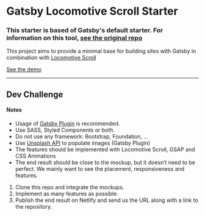 # Gatsby Locomotive Scroll Starter

### This starter is based of Gatsby's default starter. For information on this tool, [see the original repo](https://github.com/gatsbyjs/gatsby-starter-default)

This project aims to provide a minimal base for building sites with Gatsby in combination with [Locomotive Scroll](https://github.com/locomotivemtl/locomotive-scroll)

[See the demo](https://gatsby-locomotive-scroll-starter.netlify.app/)

---

## Dev Challenge

#### Notes
- Usage of [Gatsby Plugin](https://www.gatsbyjs.org/plugins/) is recommended.
- Use SASS, Styled Components or both.
- Do not use any framework: Bootstrap, Foundation, ...
- Use [Unsplash API](https://www.gatsbyjs.org/packages/gatsby-source-unsplash/) to populate images (Gatsby Plugin)
- The features should be implemented with Locomotive Scroll, GSAP and CSS Animations
- The end result should be close to the mockup, but it doesn’t need to be perfect. We mainly want to see the placement, responsiveness and features.

1. Clone this repo and integrate the mockups.
2. Implement as many features as possible.
3. Publish the end result on Netlify and send us the URL along with a link to the repository.
